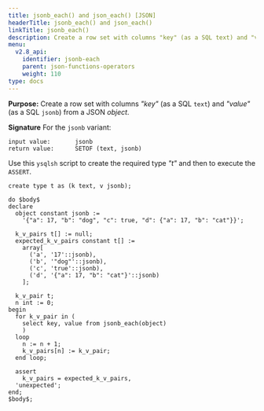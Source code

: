 ```yaml
---
title: jsonb_each() and json_each() [JSON]
headerTitle: jsonb_each() and json_each()
linkTitle: jsonb_each()
description: Create a row set with columns "key" (as a SQL text) and "value" (as a SQL jsonb) from a JSON object.
menu:
  v2.8_api:
    identifier: jsonb-each
    parent: json-functions-operators
    weight: 110
type: docs
---
```


**Purpose:** Create a row set with columns _"key"_ (as a SQL `text`) and _"value"_ (as a SQL `jsonb`) from a JSON _object_.

**Signature** For the `jsonb` variant:

```
input value:       jsonb
return value:      SETOF (text, jsonb)
```

Use this `ysqlsh` script to create the required type _"t"_ and then to execute the `ASSERT`.

```plpgsql
create type t as (k text, v jsonb);

do $body$
declare
  object constant jsonb :=
    '{"a": 17, "b": "dog", "c": true, "d": {"a": 17, "b": "cat"}}';

  k_v_pairs t[] := null;
  expected_k_v_pairs constant t[] :=
    array[
      ('a', '17'::jsonb),
      ('b', '"dog"'::jsonb),
      ('c', 'true'::jsonb),
      ('d', '{"a": 17, "b": "cat"}'::jsonb)
    ];

  k_v_pair t;
  n int := 0;
begin
  for k_v_pair in (
    select key, value from jsonb_each(object)
    )
  loop
    n := n + 1;
    k_v_pairs[n] := k_v_pair;
  end loop;

  assert
    k_v_pairs = expected_k_v_pairs,
  'unexpected';
end;
$body$;
```
